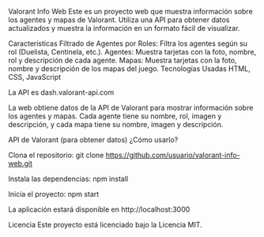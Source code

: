 Valorant Info Web
Este es un proyecto web que muestra información sobre los agentes y mapas de Valorant. Utiliza una API para obtener datos actualizados y muestra la información en un formato fácil de visualizar.

Características
Filtrado de Agentes por Roles: Filtra los agentes según su rol (Duelista, Centinela, etc.).
Agentes: Muestra tarjetas con la foto, nombre, rol y descripción de cada agente.
Mapas: Muestra tarjetas con la foto, nombre y descripción de los mapas del juego.
Tecnologías Usadas
HTML, CSS, JavaScript

La API es dash.valorant-api.com

La web obtiene datos de la API de Valorant para mostrar información sobre los agentes y mapas. Cada agente tiene su nombre, rol, imagen y descripción, y cada mapa tiene su nombre, imagen y descripción.

API de Valorant (para obtener datos)
¿Cómo usarlo?

Clona el repositorio: git clone https://github.com/usuario/valorant-info-web.git

Instala las dependencias: npm install

Inicia el proyecto: npm start

La aplicación estará disponible en http://localhost:3000

Licencia
Este proyecto está licenciado bajo la Licencia MIT.
